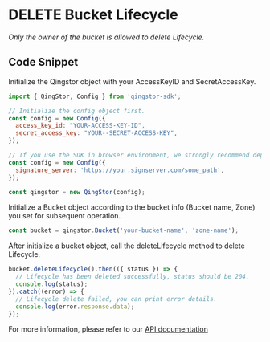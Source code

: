 # DELETE Bucket Lifecycle

*Only the owner of the bucket is allowed to delete Lifecycle.*

## Code Snippet

Initialize the Qingstor object with your AccessKeyID and SecretAccessKey.

```javascript
import { QingStor, Config } from 'qingstor-sdk';

// Initialize the config object first.
const config = new Config({
  access_key_id: "YOUR-ACCESS-KEY-ID",
  secret_access_key: "YOUR--SECRET-ACCESS-KEY",
});

// If you use the SDK in browser environment, we strongly recommend deploying a signature server that is specifically used to sign requests, so the access_key_id and secret_access_key will not exposing to the client. Node environment not support signature server for now.
const config = new Config({
  signature_server: 'https://your.signserver.com/some_path',
});

const qingstor = new QingStor(config);
```

Initialize a Bucket object according to the bucket info (Bucket name, Zone) you set for subsequent operation.

```javascript
const bucket = qingstor.Bucket('your-bucket-name', 'zone-name');
```

After initialize a bucket object, call the deleteLifecycle method to delete Lifecycle.

```javascript
bucket.deleteLifecycle().then(({ status }) => {
  // Lifecycle has been deleted successfully, status should be 204.
  console.log(status);
}).catch((error) => {
  // Lifecycle delete failed, you can print error details.
  console.log(error.response.data);
});
```

For more information, please refer to our [API documentation](https://docs.qingcloud.com/qingstor/api/bucket/lifecycle/delete_lifecycle.html)
